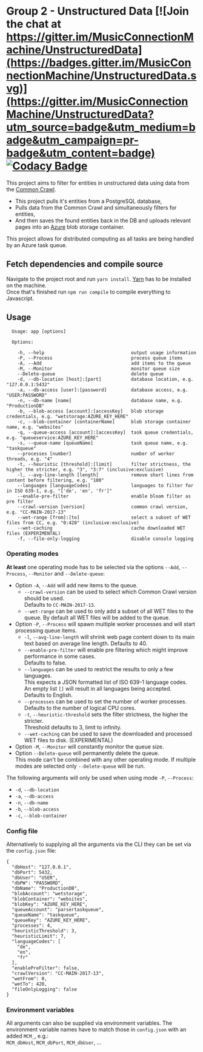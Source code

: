 # Group 2 - Unstructured Data [![Join the chat at https://gitter.im/MusicConnectionMachine/UnstructuredData](https://badges.gitter.im/MusicConnectionMachine/UnstructuredData.svg)](https://gitter.im/MusicConnectionMachine/UnstructuredData?utm_source=badge&utm_medium=badge&utm_campaign=pr-badge&utm_content=badge) [![Codacy Badge](https://api.codacy.com/project/badge/Grade/488966f28a0c448cac974baa104b74cc)](https://www.codacy.com/app/kordianbruck/UnstructuredData?utm_source=github.com&amp;utm_medium=referral&amp;utm_content=MusicConnectionMachine/UnstructuredData&amp;utm_campaign=Badge_Grade)
This project aims to filter for entities in unstructured data using data from the [Common Crawl](http://commoncrawl.org/).
- This project pulls it's entities from a PostgreSQL database,
- Pulls data from the Common Crawl and simultaneously filters for entities,
- And then saves the found entities back in the DB and uploads relevant pages into an [Azure](https://azure.microsoft.com) blob storage container.

This project allows for distributed computing as all tasks are being handled by an Azure task queue.


## Fetch dependencies and compile source
Navigate to the project root and run `yarn install`. [Yarn](https://yarnpkg.com/lang/en/) has to be installed on the machine.  
Once that's finished run `npm run compile` to compile everything to Javascript.

## Usage
```
  Usage: app [options]

  Options:

    -h, --help                                output usage information
    -P, --Process                             process queue items
    -A, --Add                                 add items to the queue
    -M, --Monitor                             monitor queue size
    --Delete-queue                            delete queue
    -d, --db-location [host]:[port]           database location, e.g. "127.0.0.1:5432"
    -a, --db-access [user]:[password]         database access, e.g. "USER:PASSWORD"
    -n, --db-name [name]                      database name, e.g. "ProductionDB"
    -b, --blob-access [account]:[accessKey]   blob storage credentials, e.g. "wetstorage:AZURE_KEY_HERE"
    -c, --blob-container [containerName]      blob storage container name, e.g. "websites"
    -q, --queue-access [account]:[accessKey]  task queue credentials, e.g. "queueservice:AZURE_KEY_HERE"
    -s, --queue-name [queueName]              task queue name, e.g. "taskqueue"
    --processes [number]                      number of worker threads, e.g. "4"
    -t, --heuristic [threshold]:[limit]       filter strictness, the higher the stricter, e.g. "3", "3:7" (inclusive:exclusive)
    -l, --avg-line-length [length]            remove short lines from content before filtering, e.g. "100"
    --languages [languageCodes]               languages to filter for in ISO 639-1, e.g. "['de', 'en', 'fr']"
    --enable-pre-filter                       enable bloom filter as pre filter
    --crawl-version [version]                 common crawl version, e.g. "CC-MAIN-2017-13"
    --wet-range [from]:[to]                   select a subset of WET files from CC, e.g. "0:420" (inclusive:exclusive)
    --wet-caching                             cache downloaded WET files (EXPERIMENTAL)
    -f, --file-only-logging                   disable console logging
```

### Operating modes

**At least** one operating mode has to be selected via the options `--Add`, `--Process`, `--Monitor` and `--Delete-queue`: 
- Option `-A`, `--Add` will add new items to the queue. 
  - `--crawl-version` can be used to select which Common Crawl version should be used.   
    Defaults to `CC-MAIN-2017-13`.
  - `--wet-range` can be used to only add a subset of all WET files to the queue.
    By default all WET files will be added to the queue.
- Option `-P`, `--Process` will spawn multiple worker processes and will start processing queue items.
  - `-l`, `--avg-line-length` will shrink web page content down to its main text based on average line length.
    Defaults to 40.
  - `--enable-pre-filter` will enable pre filtering which might improve performance in some cases.   
    Defaults to false.
  - `--languages` can be used to restrict the results to only a few languages.   
    This expects a JSON formatted list of ISO 639-1 language codes.   
    An empty list `[]` will result in all languages being accepted.   
    Defaults to English. 
  - `--processes` can be used to set the number of worker processes.    
    Defaults to the number of logical CPU cores.
  - `-t`, `--heuristic-threshold` sets the filter strictness, the higher the stricter.    
    Threshold defaults to 3, limit to infinity.   
  - `--wet-caching` can be used to save the downloaded and processed WET files to disk. (EXPERIMENTAL)
- Option `-M`, `--Monitor` will constantly monitor the queue size.  
- Option `--Delete-queue` will permanently delete the queue.   
This mode can't be combined with any other operating mode. If multiple modes are selected only `--Delete-queue` will be run.

The following arguments will only be used when using mode `-P`, `--Process`:
- `-d`, `--db-location`
- `-a`, `--db-access`
- `-n`, `--db-name`
- `-b`, `--blob-access`
- `-c`, `--blob-container`



### Config file

Alternatively to supplying all the arguments via the CLI they can be set via the `config.json` file:
```
{
  "dbHost": "127.0.0.1",
  "dbPort": 5432,
  "dbUser": "USER",
  "dbPW": "PASSWORD",
  "dbName": "ProductionDB",
  "blobAccount": "wetstorage",
  "blobContainer": "websites",
  "blobKey": "AZURE_KEY_HERE",
  "queueAccount": "parsertaskqueue",
  "queueName": "taskqueue",
  "queueKey": "AZURE_KEY_HERE",
  "processes": 4,
  "heuristicThreshold": 3,
  "heuristicLimit": 7,
  "languageCodes": [
    "de",
    "en",
    "fr"
  ],
  "enablePreFilter": false,
  "crawlVersion": "CC-MAIN-2017-13",
  "wetFrom": 0,
  "wetTo": 420,
  "fileOnlyLogging": false
}
```



### Environment variables

All arguments can also be supplied via environment variables. 
The environment variable names have to match those in `config.json` with an added `MCM_`, e.g.:   
`MCM_dbHost`, `MCM_dbPort`, `MCM_dbUser`, ...

